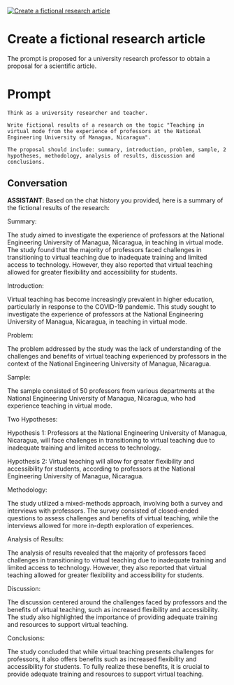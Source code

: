 
[![Create a fictional research article](https://flow-user-images.s3.us-west-1.amazonaws.com/prompt/wT7uUdqdeL6SjkwkBomU5/1686072727485)]()
# Create a fictional research article 
The prompt is proposed for a university research professor to obtain a proposal for a scientific article.

# Prompt

```
Think as a university researcher and teacher.

Write fictional results of a research on the topic "Teaching in virtual mode from the experience of professors at the National Engineering University of Managua, Nicaragua".

The proposal should include: summary, introduction, problem, sample, 2 hypotheses, methodology, analysis of results, discussion and conclusions.
```

## Conversation

**ASSISTANT**: Based on the chat history you provided, here is a summary of the fictional results of the research:



Summary:

The study aimed to investigate the experience of professors at the National Engineering University of Managua, Nicaragua, in teaching in virtual mode. The study found that the majority of professors faced challenges in transitioning to virtual teaching due to inadequate training and limited access to technology. However, they also reported that virtual teaching allowed for greater flexibility and accessibility for students.



Introduction:

Virtual teaching has become increasingly prevalent in higher education, particularly in response to the COVID-19 pandemic. This study sought to investigate the experience of professors at the National Engineering University of Managua, Nicaragua, in teaching in virtual mode.



Problem:

The problem addressed by the study was the lack of understanding of the challenges and benefits of virtual teaching experienced by professors in the context of the National Engineering University of Managua, Nicaragua.



Sample:

The sample consisted of 50 professors from various departments at the National Engineering University of Managua, Nicaragua, who had experience teaching in virtual mode.



Two Hypotheses:

Hypothesis 1: Professors at the National Engineering University of Managua, Nicaragua, will face challenges in transitioning to virtual teaching due to inadequate training and limited access to technology.

Hypothesis 2: Virtual teaching will allow for greater flexibility and accessibility for students, according to professors at the National Engineering University of Managua, Nicaragua.



Methodology:

The study utilized a mixed-methods approach, involving both a survey and interviews with professors. The survey consisted of closed-ended questions to assess challenges and benefits of virtual teaching, while the interviews allowed for more in-depth exploration of experiences.



Analysis of Results:

The analysis of results revealed that the majority of professors faced challenges in transitioning to virtual teaching due to inadequate training and limited access to technology. However, they also reported that virtual teaching allowed for greater flexibility and accessibility for students.



Discussion:

The discussion centered around the challenges faced by professors and the benefits of virtual teaching, such as increased flexibility and accessibility. The study also highlighted the importance of providing adequate training and resources to support virtual teaching.



Conclusions:

The study concluded that while virtual teaching presents challenges for professors, it also offers benefits such as increased flexibility and accessibility for students. To fully realize these benefits, it is crucial to provide adequate training and resources to support virtual teaching.


